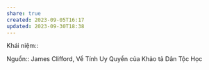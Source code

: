 ```yaml
---
share: true
created: 2023-09-05T16:17
updated: 2023-09-30T18:38
---
```

Khái niệm:: 

Nguồn:: James Clifford, Về Tính Uy Quyền của Khảo tả Dân Tộc Học